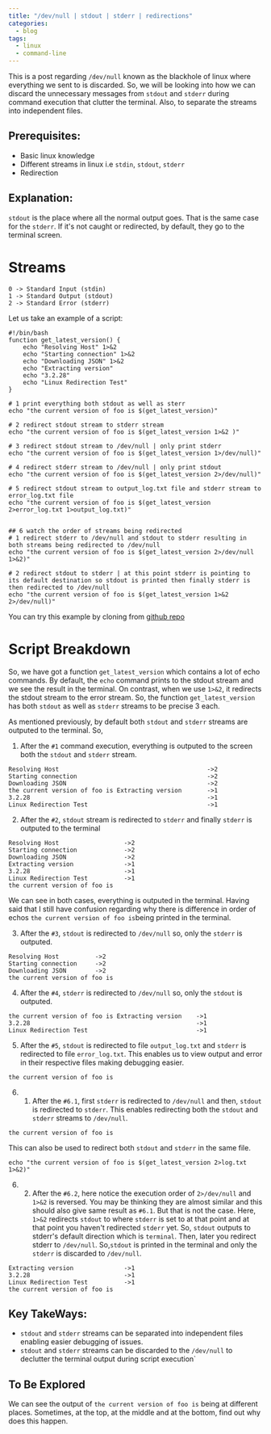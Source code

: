 ```yaml
---
title: "/dev/null | stdout | stderr | redirections"
categories:
  - blog
tags:
  - linux
  - command-line
---
```


This is a post regarding `/dev/null` known as the blackhole of linux where everything we sent to is discarded. So, we will be looking into how we can discard the unnecessary messages from `stdout` and `stderr` during command execution that clutter the terminal. Also, to separate the streams into independent files.

## Prerequisites:

- Basic linux knowledge
- Different streams in linux i.e `stdin`, `stdout`, `stderr`
- Redirection

## Explanation:

`stdout` is the place where all the normal output goes. That is the same case for the `stderr`. If it's not caught or redirected, by default, they
go to the terminal screen.

# Streams

```
0 -> Standard Input (stdin)
1 -> Standard Output (stdout)
2 -> Standard Error (stderr)
```

Let us take an example of a script:

```
#!/bin/bash
function get_latest_version() {
	echo "Resolving Host" 1>&2
	echo "Starting connection" 1>&2
	echo "Downloading JSON" 1>&2
	echo "Extracting version"
	echo "3.2.28"
	echo "Linux Redirection Test"
}

# 1 print everything both stdout as well as sterr
echo "the current version of foo is $(get_latest_version)"

# 2 redirect stdout stream to stderr stream
echo "the current version of foo is $(get_latest_version 1>&2 )"

# 3 redirect stdout stream to /dev/null | only print stderr
echo "the current version of foo is $(get_latest_version 1>/dev/null)"

# 4 redirect stderr stream to /dev/null | only print stdout
echo "the current version of foo is $(get_latest_version 2>/dev/null)"

# 5 redirect stdout stream to output_log.txt file and stderr stream to error_log.txt file
echo "the current version of foo is $(get_latest_version 2>error_log.txt 1>output_log.txt)"


## 6 watch the order of streams being redirected
# 1 redirect stderr to /dev/null and stdout to stderr resulting in both streams being redirected to /dev/null
echo "the current version of foo is $(get_latest_version 2>/dev/null 1>&2)"

# 2 redirect stdout to stderr | at this point stderr is pointing to its default destination so stdout is printed then finally stderr is then redirected to /dev/null
echo "the current version of foo is $(get_latest_version 1>&2 2>/dev/null)"

```

You can try this example by cloning from [github repo][github-linux-redirection-link]

# Script Breakdown

So, we have got a function `get_latest_version` which contains a lot of echo commands. By default, the `echo` command prints to the stdout stream and we see the result in the terminal. On contrast, when we use `1>&2`, it redirects the stdout stream to the error stream. So, the function `get_latest_version` has both `stdout` as well as `stderr` streams to be precise 3 each.

As mentioned previously, by default both `stdout` and `stderr` streams are outputed to the terminal. So,

1. After the `#1` command execution, everything is outputed to the screen both the `stdout` and `stderr` stream.

```
Resolving Host                                         ->2
Starting connection                                    ->2
Downloading JSON                                       ->2
the current version of foo is Extracting version       ->1
3.2.28                                                 ->1
Linux Redirection Test                                 ->1
```

2. After the `#2`, `stdout` stream is redirected to `stderr` and finally `stderr` is outputed to the terminal

```
Resolving Host                  ->2
Starting connection             ->2
Downloading JSON                ->2
Extracting version              ->1
3.2.28                          ->1
Linux Redirection Test          ->1
the current version of foo is
```

We can see in both cases, everything is outputed in the terminal. Having said that I still have confusion regarding why there is difference in order of echos `the current version of foo is`being printed in the terminal.

3. After the `#3`, `stdout` is redirected to `/dev/null` so, only the `stderr` is outputed.

```
Resolving Host          ->2
Starting connection     ->2
Downloading JSON        ->2
the current version of foo is
```

4. After the `#4`, `stderr` is redirected to `/dev/null` so, only the `stdout` is outputed.

```
the current version of foo is Extracting version    ->1
3.2.28                                              ->1
Linux Redirection Test                              ->1
```

5. After the `#5`, `stdout` is redirected to file `output_log.txt` and `stderr` is redirected to file `error_log.txt`.
   This enables us to view output and error in their respective files making debugging easier.

```
the current version of foo is
```

6. 1. After the `#6.1`, first `stderr` is redirected to `/dev/null` and then, `stdout` is redirected to `stderr`. This enables redirecting both the `stdout` and `stderr` streams to `/dev/null`.

```
the current version of foo is
```

This can also be used to redirect both `stdout` and `stderr` in the same file.

```
echo "the current version of foo is $(get_latest_version 2>log.txt 1>&2)"
```

6. 2. After the `#6.2`, here notice the execution order of `2>/dev/null` and `1>&2` is reversed. You may be thinking they are almost similar and this should also give same result as `#6.1`. But that is not the case. Here, `1>&2` redirects `stdout` to where `stderr` is set to at that point and at that point you haven't redirected `stderr` yet. So, `stdout` outputs to stderr's default direction which is `terminal`. Then, later you redirect stderr to `/dev/null`. So,`stdout` is printed in the terminal and only the `stderr` is discarded to `/dev/null`.

```
Extracting version              ->1
3.2.28                          ->1
Linux Redirection Test          ->1
the current version of foo is
```

## Key TakeWays:

- `stdout` and `stderr` streams can be separated into independent files enabling easier debugging of issues.
- `stdout` and `stderr` streams can be discarded to the `/dev/null` to declutter the terminal output during script execution`

## To Be Explored

We can see the output of `the current version of foo is` being at different places. Sometimes, at the top, at the middle and at the bottom, find out why does this happen.

[github-linux-redirection-link]: https://github.com/xerox007/linux-playground/blob/master/linux_redirection.sh
